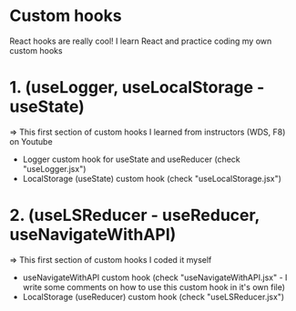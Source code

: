 # Custom hooks

React hooks are really cool!
I learn React and practice coding my own custom hooks

# 1. (useLogger, useLocalStorage - useState)

=> This first section of custom hooks I learned from instructors (WDS, F8) on Youtube

- Logger custom hook for useState and useReducer (check "useLogger.jsx")
- LocalStorage (useState) custom hook (check "useLocalStorage.jsx")

# 2. (useLSReducer - useReducer, useNavigateWithAPI)

=> This first section of custom hooks I coded it myself

- useNavigateWithAPI custom hook (check "useNavigateWithAPI.jsx" - I write some comments on how to use this custom hook in it's own file)
- LocalStorage (useReducer) custom hook (check "useLSReducer.jsx")
